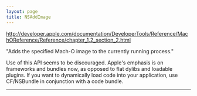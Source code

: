 ```yaml
---
layout: page
title: NSAddImage
---
```


http://developer.apple.com/documentation/DeveloperTools/Reference/MachOReference/Reference/chapter_1.2_section_2.html

"Adds the specified Mach-O image to the currently running process."

Use of this API seems to be discouraged. Apple's emphasis is on frameworks and bundles now, as opposed to flat dylibs and loadable plugins. If you want to dynamically load code into your application, use CF/NSBundle in conjunction with a code bundle.

----

